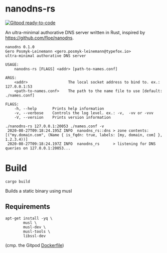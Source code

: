 # nanodns-rs
[![Gitpod ready-to-code](https://img.shields.io/badge/Gitpod-ready--to--code-blue?logo=gitpod)](https://gitpod.io/from-referrer/)

An ultra-minimal authorative DNS server written in Rust, inspired by https://github.com/floe/nanodns.

```
nanodns 0.1.0
Gero Posmyk-Leinemann <gero.posmyk-leinemann@typefox.io>
ultra-minimal authorative DNS server

USAGE:
    nanodns-rs [FLAGS] <addr> [path-to-names.conf]

ARGS:
    <addr>                  The local socket address to bind to. ex.: 127.0.0.1:53
    <path-to-names.conf>    The path to the name file to use [default: ./names.conf]

FLAGS:
    -h, --help       Prints help information
    -v, --verbose    Controls the log level. ex.: -v,  -vv or -vvv
    -V, --version    Prints version information
```

```
./nanodns-rs 127.0.0.1:20053 ./names.conf -v 
 2020-08-27T09:18:24.195Z INFO  nanodns_rs::dns > zone contents:
[("my.domain.com", (Name { is_fqdn: true, labels: [my, domain, com] }, 1.2.3.4))]
 2020-08-27T09:18:24.197Z INFO  nanodns_rs      > listening for DNS queries on 127.0.0.1:20053...
```

# Build
```
cargo build
```
Builds a static binary using musl

## Requirements
```
apt-get install -yq \
        musl \
        musl-dev \
        musl-tools \
        libssl-dev
```
(cmp. the Gitpod [Dockerfile](.gitpod/Dockerfile))

